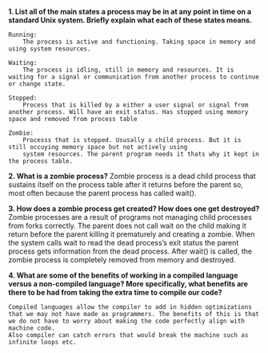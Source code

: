 **1. List all of the main states a process may be in at any point in time on a standard Unix system. Briefly explain what each of these states means.**

    Running:
        The process is active and functioning. Taking space in memory and using system resources.

    Waiting:
        The process is idling, still in memory and resources. It is waiting for a signal or communication from another process to continue or change state. 

    Stopped: 
        Process that is killed by a either a user signal or signal from another process. Will have an exit status. Has stopped using memory space and removed from process table

    Zombie:
        Processs that is stopped. Ususally a child process. But it is still occuying memory space but not actively using 
        system resources. The parent program needs it thats why it kept in the process table. 



**2. What is a zombie process?**
    Zombie process is a dead child process that sustains itself on the process table after it returns before the parent so, most often because the parent process has called wait(). 


**3. How does a zombie process get created? How does one get destroyed?**
    Zombie processes are a result of programs not managing child processes from forks correctly. 
    The parent does not call wait on the child making it return before the parent killing it prematurely and creating a zombie. 
    When the system calls wait to read the dead process’s exit status the parent process gets information from the dead process. After wait() is called, the zombie process is completely removed from memory and destroyed.


**4. What are some of the benefits of working in a compiled language versus a non-compiled language? More specifically, what benefits are there to be had from taking the extra time to compile our code?**

    Compiled languages allow the compiler to add in hidden optimizations that we may not have made as programmers. The benefits of this is that we do not have to worry about making the code perfectly align with machine code. 
    Also compiler can catch errors that would break the machine such as infinite loops etc.  

